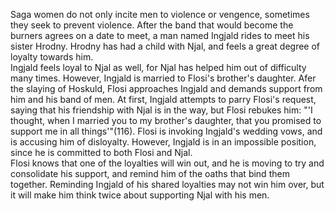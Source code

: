 Saga women do not only incite men to violence or vengence, sometimes they seek to prevent violence.
After the band that would become the burners agrees on a date to meet, a man named Ingjald rides to meet his sister Hrodny.
Hrodny has had a child with Njal, and feels a great degree of loyalty towards him.  
Ingjald feels loyal to Njal as well, for Njal has helped him out of difficulty many times.
However, Ingjald is married to Flosi's brother's daughter. 
Afer the slaying of Hoskuld, Flosi approaches Ingjald and demands support from him and his band of men.
At first, Ingjald attempts to parry Flosi's request, saying that his friendship with Njal is in the way, but Flosi rebukes him: "'I thought, when I married you to my brother's daughter, that you promised to support me in all things'"(116).
Flosi is invoking Ingjald's wedding vows, and is accusing him of disloyalty. However, Ingjald is in an impossible position, since he is committed to both Flosi and Njal.  
Flosi knows that one of the loyalties will win out, and he is moving to try and consolidate his support, and remind him of the oaths that bind them together.
Reminding Ingjald of his shared loyalties may not win him over, but it will make him think twice about supporting Njal with his men.


